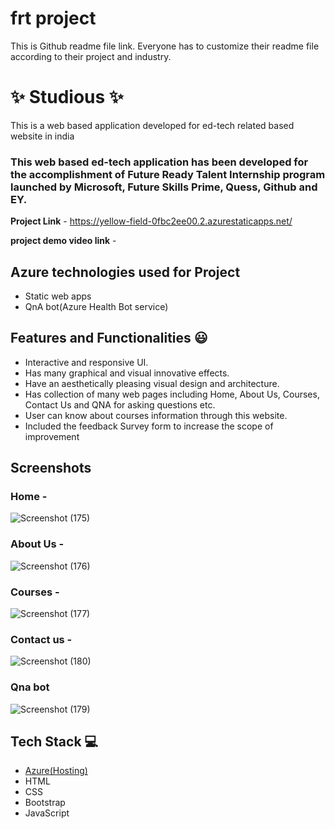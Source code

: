 # frt project

This is Github readme file link. Everyone has to customize their readme file according to their project and industry.

# ✨  Studious ✨

This is a web based application developed for ed-tech related based website in india

### This web based ed-tech application has been developed for the accomplishment of Future Ready Talent Internship program launched by Microsoft, Future Skills Prime, Quess, Github and EY.

**Project Link** - https://yellow-field-0fbc2ee00.2.azurestaticapps.net/

**project demo video link** - 

## Azure technologies used for Project

- Static web apps
- QnA bot(Azure Health Bot service)

## Features and Functionalities 😃

- Interactive and responsive UI.
- Has many graphical and visual innovative effects.
- Have an aesthetically pleasing visual design and architecture.
- Has collection of many web pages including Home, About Us, Courses, Contact Us and QNA for asking questions etc.
- User can know about courses information through this website.
- Included the feedback Survey form to increase the scope of improvement 

## Screenshots

### Home -


   ![Screenshot (175)](https://user-images.githubusercontent.com/77881931/205243357-e690d30f-7387-4056-9f27-1b4036f93532.png)


### About Us -

   ![Screenshot (176)](https://user-images.githubusercontent.com/77881931/205243850-ad670652-1b22-4d58-910f-80fe08f76679.png)



### Courses -

   ![Screenshot (177)](https://user-images.githubusercontent.com/77881931/205243634-8b5579d0-1a36-479e-b3fe-39f2c0fe50ab.png)


### Contact us -

   ![Screenshot (180)](https://user-images.githubusercontent.com/77881931/205245238-da9c5fe1-6ba0-4993-b58a-4a7efc663570.png)


### Qna bot

   ![Screenshot (179)](https://user-images.githubusercontent.com/77881931/205245106-c59278b3-9b97-4335-97eb-75f517937492.png)

## Tech Stack 💻

- [Azure(Hosting)](https://azure.microsoft.com/en-in/features/azure-portal/)
- HTML
- CSS
- Bootstrap
- JavaScript


   
